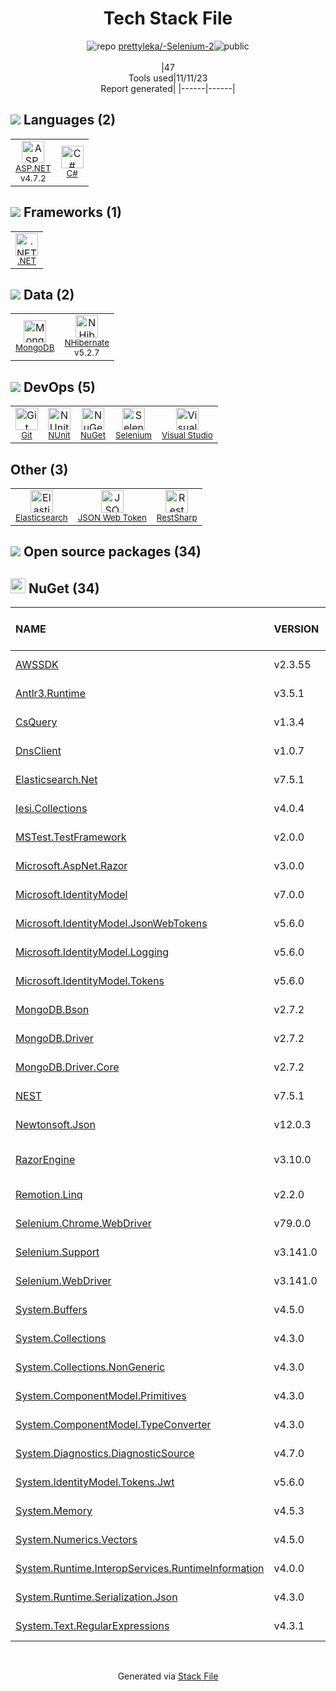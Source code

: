 <!--
--- Readme.md Snippet without images Start ---
## Tech Stack
prettyleka/-Selenium-2 is built on the following main stack:
- [Elasticsearch](https://www.elastic.co/products/elasticsearch) – Search as a Service
- [.NET](http://www.microsoft.com/net/) – Frameworks (Full Stack)
- [C#](http://csharp.net) – Languages
- [MongoDB](http://www.mongodb.com/) – Databases
- [Visual Studio](http://msdn.microsoft.com/en-us/vstudio/aa718325.aspx) – Integrated Development Environment
- [Selenium](http://www.seleniumhq.org/) – Browser Testing
- [NHibernate](https://nhibernate.info) – Object Relational Mapper (ORM)
- [NUnit](http://www.nunit.org/) – Testing Frameworks
- [JSON Web Token](http://jwt.io/) – User Management and Authentication
- [ASP.NET](https://www.asp.net/) – Languages
- [RestSharp](https://restsharp.dev/) – API Tools

Full tech stack [here](/techstack.md)
--- Readme.md Snippet without images End ---

--- Readme.md Snippet with images Start ---
## Tech Stack
prettyleka/-Selenium-2 is built on the following main stack:
- <img width='25' height='25' src='https://img.stackshare.io/service/841/Image_2019-05-20_at_4.58.04_PM.png' alt='Elasticsearch'/> [Elasticsearch](https://www.elastic.co/products/elasticsearch) – Search as a Service
- <img width='25' height='25' src='https://img.stackshare.io/service/1014/IoPy1dce_400x400.png' alt='.NET'/> [.NET](http://www.microsoft.com/net/) – Frameworks (Full Stack)
- <img width='25' height='25' src='https://img.stackshare.io/service/1015/1200px-C_Sharp_wordmark.svg.png' alt='C#'/> [C#](http://csharp.net) – Languages
- <img width='25' height='25' src='https://img.stackshare.io/service/1030/leaf-360x360.png' alt='MongoDB'/> [MongoDB](http://www.mongodb.com/) – Databases
- <img width='25' height='25' src='https://img.stackshare.io/service/1451/SR2hUhQN.png' alt='Visual Studio'/> [Visual Studio](http://msdn.microsoft.com/en-us/vstudio/aa718325.aspx) – Integrated Development Environment
- <img width='25' height='25' src='https://img.stackshare.io/service/1517/sbUizSli_400x400.jpg' alt='Selenium'/> [Selenium](http://www.seleniumhq.org/) – Browser Testing
- <img width='25' height='25' src='https://img.stackshare.io/service/2250/LogoNH_med_400x400.JPG' alt='NHibernate'/> [NHibernate](https://nhibernate.info) – Object Relational Mapper (ORM)
- <img width='25' height='25' src='https://img.stackshare.io/service/2371/jZ6MYx5Y_400x400.png' alt='NUnit'/> [NUnit](http://www.nunit.org/) – Testing Frameworks
- <img width='25' height='25' src='https://img.stackshare.io/service/6417/jwt-icon.png' alt='JSON Web Token'/> [JSON Web Token](http://jwt.io/) – User Management and Authentication
- <img width='25' height='25' src='https://img.stackshare.io/service/6755/2c45151a4a11d3a3c8e71bb34dd069d6_400x400.png' alt='ASP.NET'/> [ASP.NET](https://www.asp.net/) – Languages
- <img width='25' height='25' src='https://img.stackshare.io/service/20915/default_445d4e39e5f74faa53e6902cd6d552ff56c3a0a3.png' alt='RestSharp'/> [RestSharp](https://restsharp.dev/) – API Tools

Full tech stack [here](/techstack.md)
--- Readme.md Snippet with images End ---
-->
<div align="center">

# Tech Stack File
![](https://img.stackshare.io/repo.svg "repo") [prettyleka/-Selenium-2](https://github.com/prettyleka/-Selenium-2)![](https://img.stackshare.io/public_badge.svg "public")
<br/><br/>
|47<br/>Tools used|11/11/23 <br/>Report generated|
|------|------|
</div>

## <img src='https://img.stackshare.io/languages.svg'/> Languages (2)
<table><tr>
  <td align='center'>
  <img width='36' height='36' src='https://img.stackshare.io/service/6755/2c45151a4a11d3a3c8e71bb34dd069d6_400x400.png' alt='ASP.NET'>
  <br>
  <sub><a href="https://www.asp.net/">ASP.NET</a></sub>
  <br>
  <sub>v4.7.2</sub>
</td>

<td align='center'>
  <img width='36' height='36' src='https://img.stackshare.io/service/1015/1200px-C_Sharp_wordmark.svg.png' alt='C#'>
  <br>
  <sub><a href="http://csharp.net">C#</a></sub>
  <br>
  <sub></sub>
</td>

</tr>
</table>

## <img src='https://img.stackshare.io/frameworks.svg'/> Frameworks (1)
<table><tr>
  <td align='center'>
  <img width='36' height='36' src='https://img.stackshare.io/service/1014/IoPy1dce_400x400.png' alt='.NET'>
  <br>
  <sub><a href="http://www.microsoft.com/net/">.NET</a></sub>
  <br>
  <sub></sub>
</td>

</tr>
</table>

## <img src='https://img.stackshare.io/databases.svg'/> Data (2)
<table><tr>
  <td align='center'>
  <img width='36' height='36' src='https://img.stackshare.io/service/1030/leaf-360x360.png' alt='MongoDB'>
  <br>
  <sub><a href="http://www.mongodb.com/">MongoDB</a></sub>
  <br>
  <sub></sub>
</td>

<td align='center'>
  <img width='36' height='36' src='https://img.stackshare.io/service/2250/LogoNH_med_400x400.JPG' alt='NHibernate'>
  <br>
  <sub><a href="https://nhibernate.info">NHibernate</a></sub>
  <br>
  <sub>v5.2.7</sub>
</td>

</tr>
</table>

## <img src='https://img.stackshare.io/devops.svg'/> DevOps (5)
<table><tr>
  <td align='center'>
  <img width='36' height='36' src='https://img.stackshare.io/service/1046/git.png' alt='Git'>
  <br>
  <sub><a href="http://git-scm.com/">Git</a></sub>
  <br>
  <sub></sub>
</td>

<td align='center'>
  <img width='36' height='36' src='https://img.stackshare.io/service/2371/jZ6MYx5Y_400x400.png' alt='NUnit'>
  <br>
  <sub><a href="http://www.nunit.org/">NUnit</a></sub>
  <br>
  <sub></sub>
</td>

<td align='center'>
  <img width='36' height='36' src='https://img.stackshare.io/service/2637/6I3oEOP4_400x400.jpg' alt='NuGet'>
  <br>
  <sub><a href="https://www.nuget.org/">NuGet</a></sub>
  <br>
  <sub></sub>
</td>

<td align='center'>
  <img width='36' height='36' src='https://img.stackshare.io/service/1517/sbUizSli_400x400.jpg' alt='Selenium'>
  <br>
  <sub><a href="http://www.seleniumhq.org/">Selenium</a></sub>
  <br>
  <sub></sub>
</td>

<td align='center'>
  <img width='36' height='36' src='https://img.stackshare.io/service/1451/SR2hUhQN.png' alt='Visual Studio'>
  <br>
  <sub><a href="http://msdn.microsoft.com/en-us/vstudio/aa718325.aspx">Visual Studio</a></sub>
  <br>
  <sub></sub>
</td>

</tr>
</table>

## Other (3)
<table><tr>
  <td align='center'>
  <img width='36' height='36' src='https://img.stackshare.io/service/841/Image_2019-05-20_at_4.58.04_PM.png' alt='Elasticsearch'>
  <br>
  <sub><a href="https://www.elastic.co/products/elasticsearch">Elasticsearch</a></sub>
  <br>
  <sub></sub>
</td>

<td align='center'>
  <img width='36' height='36' src='https://img.stackshare.io/service/6417/jwt-icon.png' alt='JSON Web Token'>
  <br>
  <sub><a href="http://jwt.io/">JSON Web Token</a></sub>
  <br>
  <sub></sub>
</td>

<td align='center'>
  <img width='36' height='36' src='https://img.stackshare.io/service/20915/default_445d4e39e5f74faa53e6902cd6d552ff56c3a0a3.png' alt='RestSharp'>
  <br>
  <sub><a href="https://restsharp.dev/">RestSharp</a></sub>
  <br>
  <sub></sub>
</td>

</tr>
</table>


## <img src='https://img.stackshare.io/group.svg' /> Open source packages (34)</h2>

## <img width='24' height='24' src='https://img.stackshare.io/service/2637/6I3oEOP4_400x400.jpg'/> NuGet (34)

|NAME|VERSION|LAST UPDATED|LAST UPDATED BY|LICENSE|VULNERABILITIES|
|:------|:------|:------|:------|:------|:------|
|[AWSSDK](https://www.nuget.org/AWSSDK)|v2.3.55|02/04/20|Valeria Basov |N/A|N/A|
|[Antlr3.Runtime](https://www.nuget.org/Antlr3.Runtime)|v3.5.1|02/04/20|Valeria Basov |Other|N/A|
|[CsQuery](https://www.nuget.org/CsQuery)|v1.3.4|02/04/20|Valeria Basov |Other|N/A|
|[DnsClient](https://www.nuget.org/DnsClient)|v1.0.7|02/04/20|Valeria Basov |Apache-2.0|N/A|
|[Elasticsearch.Net](https://www.nuget.org/Elasticsearch.Net)|v7.5.1|02/04/20|Valeria Basov |Apache-2.0|N/A|
|[Iesi.Collections](https://www.nuget.org/Iesi.Collections)|v4.0.4|02/04/20|Valeria Basov |Other|N/A|
|[MSTest.TestFramework](https://www.nuget.org/MSTest.TestFramework)|v2.0.0|02/04/20|Valeria Basov |MIT|N/A|
|[Microsoft.AspNet.Razor](https://www.nuget.org/Microsoft.AspNet.Razor)|v3.0.0|02/04/20|Valeria Basov |Apache-2.0|N/A|
|[Microsoft.IdentityModel](https://www.nuget.org/Microsoft.IdentityModel)|v7.0.0|02/04/20|Valeria Basov |N/A|N/A|
|[Microsoft.IdentityModel.JsonWebTokens](https://www.nuget.org/Microsoft.IdentityModel.JsonWebTokens)|v5.6.0|02/04/20|Valeria Basov |MIT|N/A|
|[Microsoft.IdentityModel.Logging](https://www.nuget.org/Microsoft.IdentityModel.Logging)|v5.6.0|02/04/20|Valeria Basov |MIT|N/A|
|[Microsoft.IdentityModel.Tokens](https://www.nuget.org/Microsoft.IdentityModel.Tokens)|v5.6.0|02/04/20|Valeria Basov |MIT|N/A|
|[MongoDB.Bson](https://www.nuget.org/MongoDB.Bson)|v2.7.2|02/04/20|Valeria Basov |N/A|N/A|
|[MongoDB.Driver](https://www.nuget.org/MongoDB.Driver)|v2.7.2|02/04/20|Valeria Basov |N/A|[CVE-2022-48282](https://github.com/advisories/GHSA-7j9m-j397-g4wx) (High)|
|[MongoDB.Driver.Core](https://www.nuget.org/MongoDB.Driver.Core)|v2.7.2|02/04/20|Valeria Basov |N/A|N/A|
|[NEST](https://www.nuget.org/NEST)|v7.5.1|02/04/20|Valeria Basov |Apache-2.0|N/A|
|[Newtonsoft.Json](https://www.nuget.org/Newtonsoft.Json)|v12.0.3|02/04/20|Valeria Basov |MIT|[](https://github.com/advisories/GHSA-5crp-9r3c-p9vr) (High)|
|[RazorEngine](https://www.nuget.org/RazorEngine)|v3.10.0|02/04/20|Valeria Basov |Apache-2.0|[CVE-2021-46703](https://github.com/advisories/GHSA-ph3v-2hq5-5qfq) (Moderate)|
|[Remotion.Linq](https://www.nuget.org/Remotion.Linq)|v2.2.0|02/04/20|Valeria Basov |N/A|N/A|
|[Selenium.Chrome.WebDriver](https://www.nuget.org/Selenium.Chrome.WebDriver)|v79.0.0|02/04/20|Valeria Basov |Unlicense|N/A|
|[Selenium.Support](https://www.nuget.org/Selenium.Support)|v3.141.0|02/04/20|Valeria Basov |Apache-2.0|N/A|
|[Selenium.WebDriver](https://www.nuget.org/Selenium.WebDriver)|v3.141.0|02/04/20|Valeria Basov |Apache-2.0|N/A|
|[System.Buffers](https://www.nuget.org/System.Buffers)|v4.5.0|02/04/20|Valeria Basov |N/A|N/A|
|[System.Collections](https://www.nuget.org/System.Collections)|v4.3.0|02/04/20|Valeria Basov |N/A|N/A|
|[System.Collections.NonGeneric](https://www.nuget.org/System.Collections.NonGeneric)|v4.3.0|02/04/20|Valeria Basov |N/A|N/A|
|[System.ComponentModel.Primitives](https://www.nuget.org/System.ComponentModel.Primitives)|v4.3.0|02/04/20|Valeria Basov |N/A|N/A|
|[System.ComponentModel.TypeConverter](https://www.nuget.org/System.ComponentModel.TypeConverter)|v4.3.0|02/04/20|Valeria Basov |N/A|N/A|
|[System.Diagnostics.DiagnosticSource](https://www.nuget.org/System.Diagnostics.DiagnosticSource)|v4.7.0|02/04/20|Valeria Basov |MIT|N/A|
|[System.IdentityModel.Tokens.Jwt](https://www.nuget.org/System.IdentityModel.Tokens.Jwt)|v5.6.0|02/04/20|Valeria Basov |MIT|N/A|
|[System.Memory](https://www.nuget.org/System.Memory)|v4.5.3|02/04/20|Valeria Basov |N/A|N/A|
|[System.Numerics.Vectors](https://www.nuget.org/System.Numerics.Vectors)|v4.5.0|02/04/20|Valeria Basov |N/A|N/A|
|[System.Runtime.InteropServices.RuntimeInformation](https://www.nuget.org/System.Runtime.InteropServices.RuntimeInformation)|v4.0.0|02/04/20|Valeria Basov |N/A|N/A|
|[System.Runtime.Serialization.Json](https://www.nuget.org/System.Runtime.Serialization.Json)|v4.3.0|02/04/20|Valeria Basov |N/A|N/A|
|[System.Text.RegularExpressions](https://www.nuget.org/System.Text.RegularExpressions)|v4.3.1|02/04/20|Valeria Basov |N/A|N/A|

<br/>
<div align='center'>

Generated via [Stack File](https://github.com/apps/stack-file)
